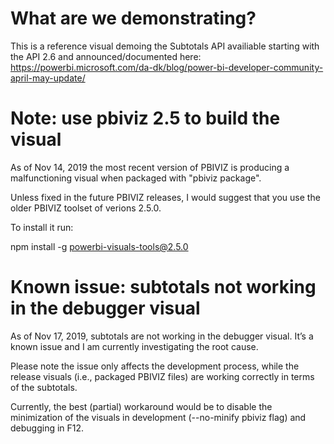 # What are we demonstrating? 
This is a reference visual demoing the Subtotals API availiable starting with the API 2.6 and announced/documented here: 
https://powerbi.microsoft.com/da-dk/blog/power-bi-developer-community-april-may-update/


# Note: use pbiviz 2.5 to build the visual

As of Nov 14, 2019 the most recent version of PBIVIZ is producing a malfunctioning visual when packaged with "pbiviz package". 

Unless fixed in the future PBIVIZ releases, I would suggest that you use the older PBIVIZ toolset of verions 2.5.0. 

To install it run: 

npm install -g powerbi-visuals-tools@2.5.0

# Known issue: subtotals not working in the debugger visual

As of Nov 17, 2019, subtotals are not working in the debugger visual. It’s a known issue and I am currently investigating the root cause. 

Please note the issue only affects the development process, while the release visuals (i.e., packaged PBIVIZ files) are working correctly in terms of the subtotals. 

Currently, the best (partial) workaround would be to disable the minimization of the visuals in development (--no-minify pbiviz flag) and debugging in F12. 
